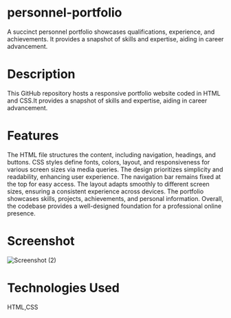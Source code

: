 # personnel-portfolio
 A succinct personnel portfolio showcases qualifications, experience, and achievements. It provides a snapshot of skills and expertise, aiding in career advancement.
# Description
 This GitHub repository hosts a responsive portfolio website coded in HTML and CSS.It provides a snapshot of skills and expertise, aiding in career advancement.
 # Features
 The HTML file structures the content, including navigation, headings, and buttons. CSS styles define fonts, colors, layout, and responsiveness for various screen sizes via media queries. The design prioritizes simplicity and readability, enhancing user experience. The navigation bar remains fixed at the top for easy access. The layout adapts smoothly to different screen sizes, ensuring a consistent experience across devices. The portfolio showcases skills, projects, achievements, and personal information. Overall, the codebase provides a well-designed foundation for a professional online presence.
# Screenshot
![Screenshot (2)](https://github.com/sravani-321/personnel-portfoloio/assets/98469507/d627d788-d4e8-411d-ac90-243f8913ea05)
# Technologies Used
HTML,CSS

